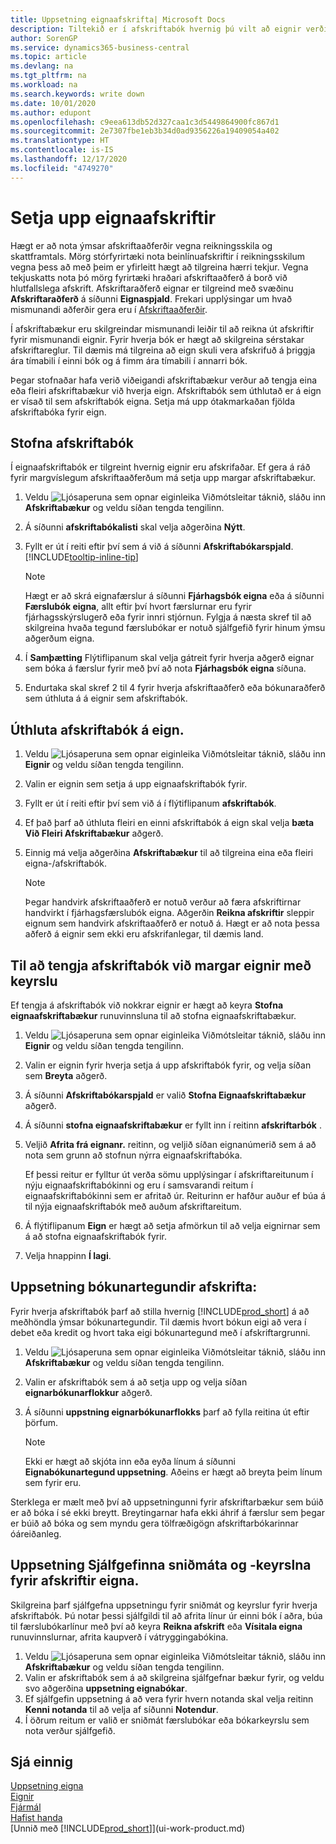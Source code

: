 ```yaml
---
title: Uppsetning eignaafskrifta| Microsoft Docs
description: Tiltekið er í afskriftabók hvernig þú vilt að eignir verði afskrifaðar.
author: SorenGP
ms.service: dynamics365-business-central
ms.topic: article
ms.devlang: na
ms.tgt_pltfrm: na
ms.workload: na
ms.search.keywords: write down
ms.date: 10/01/2020
ms.author: edupont
ms.openlocfilehash: c9eea613db52d327caa1c3d5449864900fc867d1
ms.sourcegitcommit: 2e7307fbe1eb3b34d0ad9356226a19409054a402
ms.translationtype: HT
ms.contentlocale: is-IS
ms.lasthandoff: 12/17/2020
ms.locfileid: "4749270"
---
```

# <a name="set-up-fixed-asset-depreciation"></a>Setja upp eignaafskriftir
 Hægt er að nota ýmsar afskriftaaðferðir vegna reikningsskila og skattframtals. Mörg stórfyrirtæki nota beinlínuafskriftir í reikningsskilum vegna þess að með þeim er yfirleitt hægt að tilgreina hærri tekjur. Vegna tekjuskatts nota þó mörg fyrirtæki hraðari afskriftaaðferð á borð við hlutfallslega afskrift. Afskriftaraðferð eignar er tilgreind með svæðinu **Afskriftaraðferð** á síðunni **Eignaspjald**. Frekari upplýsingar um hvað mismunandi aðferðir gera eru í [Afskriftaaðferðir](fa-depreciation-methods.md).

 Í afskriftabækur eru skilgreindar mismunandi leiðir til að reikna út afskriftir fyrir mismunandi eignir. Fyrir hverja bók er hægt að skilgreina sérstakar afskriftareglur. Til dæmis má tilgreina að eign skuli vera afskrifuð á þriggja ára tímabili í einni bók og á fimm ára tímabili í annarri bók.

 Þegar stofnaðar hafa verið viðeigandi afskriftabækur verður að tengja eina eða fleiri afskriftabækur við hverja eign. Afskriftabók sem úthlutað er á eign er vísað til sem afskriftabók eigna. Setja má upp ótakmarkaðan fjölda afskriftabóka fyrir eign. 

## <a name="to-create-a-depreciation-book"></a>Stofna afskriftabók
Í eignaafskriftabók er tilgreint hvernig eignir eru afskrifaðar. Ef gera á ráð fyrir margvíslegum afskriftaaðferðum má setja upp margar afskriftabækur.  

1. Veldu ![Ljósaperuna sem opnar eiginleika Viðmótsleitar](media/ui-search/search_small.png "Segðu mér hvað þú vilt gera") táknið, sláðu inn **Afskriftabækur** og veldu síðan tengda tengilinn.
2. Á síðunni **afskriftabókalisti** skal velja aðgerðina **Nýtt**.
3. Fyllt er út í reiti eftir því sem á við á síðunni **Afskriftabókarspjald**. [!INCLUDE[tooltip-inline-tip](includes/tooltip-inline-tip_md.md)]

    > [!NOTE]  
    >   Hægt er að skrá eignafærslur á síðunni **Fjárhagsbók eigna** eða á síðunni **Færslubók eigna**, allt eftir því hvort færslurnar eru fyrir fjárhagsskýrslugerð eða fyrir innri stjórnun. Fylgja á næsta skref til að skilgreina hvaða tegund færslubókar er notuð sjálfgefið fyrir hinum ýmsu aðgerðum eigna.
4. Í **Samþætting** Flýtiflipanum skal velja gátreit fyrir hverja aðgerð eignar sem bóka á færslur fyrir með því að nota **Fjárhagsbók eigna** síðuna.
5. Endurtaka skal skref 2 til 4 fyrir hverja afskriftaaðferð eða bókunaraðferð sem úthluta á á eignir sem afskriftabók.

## <a name="to-assign-a-depreciation-book-to-a-fixed-asset"></a>Úthluta afskriftabók á eign.
1. Veldu ![Ljósaperuna sem opnar eiginleika Viðmótsleitar](media/ui-search/search_small.png "Segðu mér hvað þú vilt gera") táknið, sláðu inn **Eignir** og veldu síðan tengda tengilinn.
2. Valin er eignin sem setja á upp eignaafskriftabók fyrir.
3. Fyllt er út í reiti eftir því sem við á í flýtiflipanum **afskriftabók**.
4. Ef það þarf að úthluta fleiri en einni afskriftabók á eign skal velja **bæta Við Fleiri Afskriftabækur** aðgerð.
5. Einnig má velja aðgerðina **Afskriftabækur** til að tilgreina eina eða fleiri eigna-/afskriftabók.

    > [!NOTE]  
    >   Þegar handvirk afskriftaaðferð er notuð verður að færa afskriftirnar handvirkt í fjárhagsfærslubók eigna. Aðgerðin **Reikna afskriftir** sleppir eignum sem handvirk afskriftaaðferð er notuð á. Hægt er að nota þessa aðferð á eignir sem ekki eru afskrifanlegar, til dæmis land.

## <a name="to-assign-a-depreciation-book-to-multiple-fixed-assets-with-a-batch-job"></a>Til að tengja afskriftabók við margar eignir með keyrslu
Ef tengja á afskriftabók við nokkrar eignir er hægt að keyra **Stofna eignaafskriftabækur** runuvinnsluna til að stofna eignaafskriftabækur.  

1. Veldu ![Ljósaperuna sem opnar eiginleika Viðmótsleitar](media/ui-search/search_small.png "Segðu mér hvað þú vilt gera") táknið, sláðu inn **Eignir** og veldu síðan tengda tengilinn.
2. Valin er eignin fyrir hverja setja á upp afskriftabók fyrir, og velja síðan sem **Breyta** aðgerð.
3. Á síðunni **Afskriftabókarspjald** er valið **Stofna Eignaafskriftabækur** aðgerð.
4. Á síðunni **stofna eignaafskriftabækur** er fyllt inn í reitinn **afskriftarbók** .
5. Veljið **Afrita frá eignanr.** reitinn, og veljið síðan eignanúmerið sem á að nota sem grunn að stofnun nýrra eignaafskriftabóka.

    Ef þessi reitur er fylltur út verða sömu upplýsingar í afskriftareitunum í nýju eignaafskriftabókinni og eru í samsvarandi reitum í eignaafskriftabókinni sem er afritað úr. Reiturinn er hafður auður ef búa á til nýja eignaafskriftabók með auðum afskriftareitum.  
6. Á flýtiflipanum **Eign** er hægt að setja afmörkun til að velja eignirnar sem á að stofna eignaafskriftabók fyrir.
7. Velja hnappinn **Í lagi**.

## <a name="to-set-up-depreciation-posting-types"></a>Uppsetning bókunartegundir afskrifta:
Fyrir hverja afskriftabók þarf að stilla hvernig [!INCLUDE[prod_short](includes/prod_short.md)] á að meðhöndla ýmsar bókunartegundir. Til dæmis hvort bókun eigi að vera í debet eða kredit og hvort taka eigi bókunartegund með í afskriftargrunni.  

1. Veldu ![Ljósaperuna sem opnar eiginleika Viðmótsleitar](media/ui-search/search_small.png "Segðu mér hvað þú vilt gera") táknið, sláðu inn **Afskriftabækur** og veldu síðan tengda tengilinn.  
2. Valin er afskriftabók sem á að setja upp og velja síðan **eignarbókunarflokkur** aðgerð.
3. Á síðunni **uppstning eignarbókunarflokks** þarf að fylla reitina út eftir þörfum.

    > [!NOTE]  
    >   Ekki er hægt að skjóta inn eða eyða línum á síðunni **Eignabókunartegund uppsetning**. Aðeins er hægt að breyta þeim línum sem fyrir eru.

Sterklega er mælt með því að uppsetningunni fyrir afskriftarbækur sem búið er að bóka í sé ekki breytt. Breytingarnar hafa ekki áhrif á færslur sem þegar er búið að bóka og sem myndu gera tölfræðigögn afskriftarbókarinnar óáreiðanleg.

## <a name="to-set-up-default-templates-and-batches-for-fixed-asset-depreciation"></a>Uppsetning Sjálfgefinna sniðmáta og -keyrslna fyrir afskriftir eigna.
Skilgreina þarf sjálfgefna uppsetningu fyrir sniðmát og keyrslur fyrir hverja afskriftabók. Þú notar þessi sjálfgildi til að afrita línur úr einni bók í aðra, búa til færslubókarlínur með því að keyra **Reikna afskrift** eða **Vísitala eigna** runuvinnslurnar, afrita kaupverð í vátryggingabókina.  

1. Veldu ![Ljósaperuna sem opnar eiginleika Viðmótsleitar](media/ui-search/search_small.png "Segðu mér hvað þú vilt gera") táknið, sláðu inn **Afskriftabækur** og veldu síðan tengda tengilinn.  
2. Valin er afskriftabók sem á að skilgreina sjálfgefnar bækur fyrir, og veldu svo aðgerðina **uppsetning eignabókar**.  
3. Ef sjálfgefin uppsetning á að vera fyrir hvern notanda skal velja reitinn **Kenni notanda** til að velja af síðunni **Notendur**.  
4. Í öðrum reitum er valið er sniðmát færslubókar eða bókarkeyrslu sem nota verður sjálfgefið.  

## <a name="see-also"></a>Sjá einnig
[Uppsetning eigna](fa-setup.md)  
[Eignir](fa-manage.md)  
[Fjármál](finance.md)  
[Hafist handa](product-get-started.md)  
[Unnið með [!INCLUDE[prod_short](includes/prod_short.md)]](ui-work-product.md)
